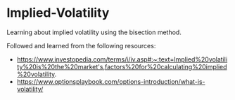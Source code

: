 # Implied-Volatility
Learning about implied volatility using the bisection method. 

Followed and learned from the following resources:
  - https://www.investopedia.com/terms/i/iv.asp#:~:text=Implied%20volatility%20is%20the%20market's,factors%20for%20calculating%20implied%20volatility.
  - https://www.optionsplaybook.com/options-introduction/what-is-volatility/
  
